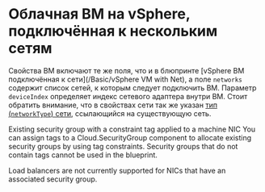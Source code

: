 # Облачная ВМ на vSphere, подключённая к нескольким сетям

Свойства ВМ включают те же поля, что и в блюпринте [vSphere ВМ подключённая к сети](/Basic/vSphere VM with Net),
а поле `networks` содержит список сетей, к которым следует подключить ВМ. Параметр `deviceIndex` определяет индекс
сетевого адаптера внутри ВМ. Стоит обратить внимание, что в свойствах сети так же указан [тип (`networkType`) сети](https://docs.vmware.com/en/vRealize-Automation/8.0/Using-and-Managing-Cloud-Assembly/GUID-68197096-1155-49C0-8043-D6DDE4EED28E.html),
ссылающийся на существующую сеть.


Existing security group with a constraint tag applied to a machine NIC
You can assign tags to a Cloud.SecurityGroup component to allocate existing security groups by using tag constraints. Security groups that do not contain tags cannot be used in the blueprint.

Load balancers are not currently supported for NICs that have an associated security group.